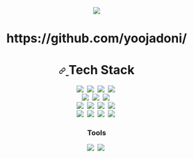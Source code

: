 <div align="center">
<img src="https://capsule-render.vercel.app/api?type=waving&color=auto&height=200&section=header&text=Sani%20Github&fontSize=90" />
</div>
<h1 align="center">https://github.com/yoojadoni/</h1>
<h1 align="center" > 
  <a id="user-content-technology" class="anchor" aria-hidden="true" href="#technology"><svg class="octicon octicon-link" viewBox="0 0 16 16" version="1.1" width="16" height="16" aria-hidden="true"><path fill-rule="evenodd" d="M7.775 3.275a.75.75 0 001.06 1.06l1.25-1.25a2 2 0 112.83 2.83l-2.5 2.5a2 2 0 01-2.83 0 .75.75 0 00-1.06 1.06 3.5 3.5 0 004.95 0l2.5-2.5a3.5 3.5 0 00-4.95-4.95l-1.25 1.25zm-4.69 9.64a2 2 0 010-2.83l2.5-2.5a2 2 0 012.83 0 .75.75 0 001.06-1.06 3.5 3.5 0 00-4.95 0l-2.5 2.5a3.5 3.5 0 004.95 4.95l1.25-1.25a.75.75 0 00-1.06-1.06l-1.25 1.25a2 2 0 01-2.83 0z"></path></svg>
  </a>
  Tech Stack
</h1>
<div align="center">
<img src="https://img.shields.io/badge/Java-orange?style=for-the-badge&logo=java&logoColor=white"/>&nbsp 
<img src="https://img.shields.io/badge/Spring-6DB33F?style=for-the-badge&logo=Spring&logoColor=white"/>&nbsp
<img src="https://img.shields.io/badge/Spring%20Boot-6DB33F?style=for-the-badge&logo=SpringBoot&logoColor=white"/>&nbsp
<img src="https://img.shields.io/badge/Spring%20Security-6DB33F?style=for-the-badge&logo=SpringSecurity&logoColor=white"/>&nbsp 
  <br/>
<img src="https://img.shields.io/badge/JPA-6DB33F?style=for-the-badge&logo=JPA&logoColor=white"/>&nbsp
<img src="https://img.shields.io/badge/MyBatis-black?style=for-the-badge"/>&nbsp
<img src="https://img.shields.io/badge/iBatis-black?style=for-the-badge"/>&nbsp
  <br/>
<img src="https://img.shields.io/badge/Mysql-blue?style=for-the-badge&logo=Mysql&logoColor=white"/>&nbsp
<img src="https://img.shields.io/badge/Oracle-red?style=for-the-badge&logo=Oracle&logoColor=white"/>&nbsp
<img src="https://img.shields.io/badge/Mssql-blue?style=for-the-badge&logo=Mssql&logoColor=white"/>&nbsp
<img src="https://img.shields.io/badge/Kafka-black?style=for-the-badge&logo=Kafka&logoColor=white"/>&nbsp
  <br/>
<img src="https://img.shields.io/badge/Node.js-339933?style=for-the-badge&logo=Node.js&logoColor=white"/></a>&nbsp
<img src="https://img.shields.io/badge/React-blue?style=for-the-badge&logo=React&logoColor=white"/></a>&nbsp
<img src="https://img.shields.io/badge/Javascript-e1eb2a?style=for-the-badge&logo=Javascript&logoColor=white"/></a>&nbsp
<img src="https://img.shields.io/badge/Jquery-e1eb2a?style=for-the-badge&logo=Jquery&logoColor=white"/></a>&nbsp
<h3 align="center" dir="auto">
  Tools
</h3>
<img src="https://img.shields.io/badge/IntelliJ-black?style=for-the-badge&logo=IntelliJIDEA&logoColor=white"/></a>&nbsp
<img src="https://img.shields.io/badge/Eclipse-800080?style=for-the-badge&logo=EclipseIDE&logoColor=white"/></a>&nbsp
</div>

<!--
**yoojadoni/yoojadoni** is a ✨ _special_ ✨ repository because its `README.md` (this file) appears on your GitHub profile.

Here are some ideas to get you started:

- 🔭 I’m currently working on ...
- 🌱 I’m currently learning ...
- 👯 I’m looking to collaborate on ...
- 🤔 I’m looking for help with ...
- 💬 Ask me about ...
- 📫 How to reach me: ...
- 😄 Pronouns: ...
- ⚡ Fun fact: ...
-->

